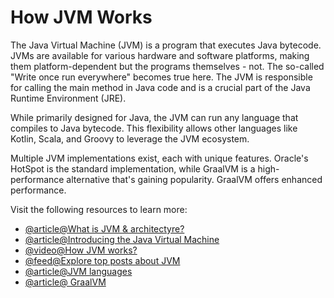 # How JVM Works

The Java Virtual Machine (JVM) is a program that executes Java bytecode. JVMs are available for various hardware and software platforms, making them platform-dependent but the programs themselves - not. The so-called "Write once run everywhere" becomes true here. The JVM is responsible for calling the main method in Java code and is a crucial part of the Java Runtime Environment (JRE).

While primarily designed for Java, the JVM can run any language that compiles to Java bytecode. This flexibility allows other languages like Kotlin, Scala, and Groovy to leverage the JVM ecosystem.

Multiple JVM implementations exist, each with unique features. Oracle's HotSpot is the standard implementation, while GraalVM is a high-performance alternative that's gaining popularity. GraalVM offers enhanced performance.

Visit the following resources to learn more:

- [@article@What is JVM & architectyre?](https://www.geeksforgeeks.org/jvm-works-jvm-architecture/)
- [@article@Introducing the Java Virtual Machine](https://www.infoworld.com/article/3272244/what-is-the-jvm-introducing-the-java-virtual-machine.html)
- [@video@How JVM works?](https://youtu.be/G1ubVOl9IBw)
- [@feed@Explore top posts about JVM](https://app.daily.dev/tags/jvm?ref=roadmapsh)
- [@article@JVM languages](https://www.whizlabs.com/blog/jvm-languages/)
- [@article@ GraalVM](https://www.graalvm.org/)
